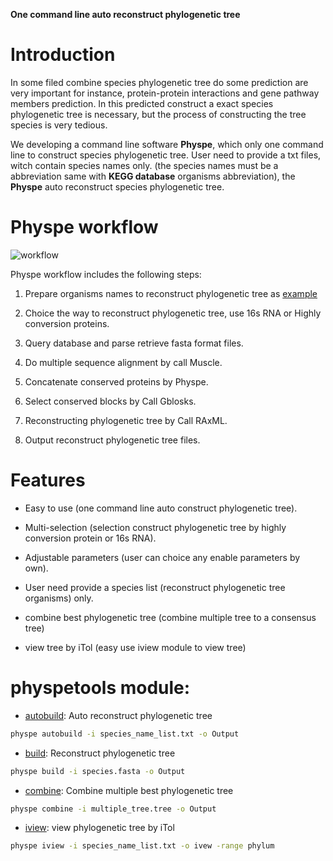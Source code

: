 
**One command line auto reconstruct phylogenetic tree**


# Introduction

In some filed combine species phylogenetic tree do some prediction are very important for instance,
protein-protein interactions and gene pathway members prediction. In this predicted construct a exact species phylogenetic tree
is necessary, but the process of constructing the tree species is very tedious.

We developing a command line software **Physpe**, which only one command line to construct species phylogenetic tree. User need to provide a txt files, witch contain species names only.
(the species names must be a abbreviation same with **KEGG database** organisms abbreviation), the **Physpe** auto reconstruct species phylogenetic tree.


# Physpe workflow


![workflow](https://github.com/xiaofeiyangyang/physpetools/blob/master/examples/physpe2.png)


Physpe workflow includes the following steps:

1. Prepare organisms names to reconstruct phylogenetic tree as [example](https://raw.githubusercontent.com/xiaofeiyangyang/physpetools/master/examples/organism_example_list.txt)

2. Choice the way to reconstruct phylogenetic tree, use 16s RNA or Highly conversion proteins.

3. Query database and parse retrieve fasta format files.

4. Do multiple sequence alignment by call Muscle.

5. Concatenate conserved proteins by Physpe.

6. Select conserved blocks by Call Gblosks.

7. Reconstructing phylogenetic tree by Call RAxML.

8. Output reconstruct phylogenetic tree files.



# Features

- Easy to use (one command line auto construct phylogenetic tree).

- Multi-selection (selection construct phylogenetic tree by highly conversion protein or 16s RNA).

- Adjustable parameters (user can choice any enable parameters by own).

- User need provide a species list (reconstruct phylogenetic tree organisms) only.

- combine best phylogenetic tree (combine multiple tree to a consensus tree)

- view tree by iTol (easy use iview module to view tree)


# physpetools module:

* [autobuild](): Auto reconstruct phylogenetic tree

```bash
physpe autobuild -i species_name_list.txt -o Output
```


* [build](): Reconstruct phylogenetic tree

```bash
physpe build -i species.fasta -o Output
```

* [combine](): Combine multiple best phylogenetic tree 

```bash
physpe combine -i multiple_tree.tree -o Output
```


* [iview](): view phylogenetic tree by iTol

```bash
physpe iview -i species_name_list.txt -o ivew -range phylum 
```
